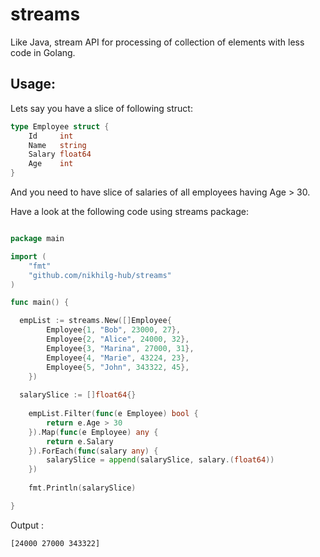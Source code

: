 # streams
Like Java, stream API for processing of collection of elements with less code in Golang.

## Usage:

Lets say you have a slice of following struct:

```go
type Employee struct {
	Id     int
	Name   string
	Salary float64
	Age    int
}
```
And you need to have slice of salaries of all employees having Age > 30.

Have a look at the following code using streams package:


```go

package main

import (
	"fmt"
	"github.com/nikhilg-hub/streams"
)

func main() {

  empList := streams.New([]Employee{
		Employee{1, "Bob", 23000, 27},
		Employee{2, "Alice", 24000, 32},
		Employee{3, "Marina", 27000, 31},
		Employee{4, "Marie", 43224, 23},
		Employee{5, "John", 343322, 45},
	})
  
  salarySlice := []float64{}
  
	empList.Filter(func(e Employee) bool {
		return e.Age > 30
	}).Map(func(e Employee) any {
		return e.Salary
	}).ForEach(func(salary any) {
		salarySlice = append(salarySlice, salary.(float64))
	})
  
	fmt.Println(salarySlice)

}

```
Output :
```
[24000 27000 343322]
```
